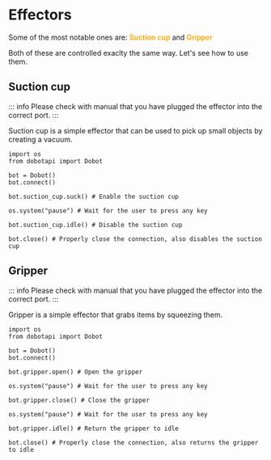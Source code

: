 # Effectors

Some of the most notable ones are: <span style="font-weight: 600; color: orange">Suction cup</span> and <span style="font-weight: 600; color: orange">Gripper</span>

Both of these are controlled exaclty the same way. Let's see how to use them.

## Suction cup

::: info
Please check with manual that you have plugged the effector into the correct port.
:::

Suction cup is a simple effector that can be used to pick up small objects by creating a vacuum.

```python{6,10}
import os
from dobotapi import Dobot

bot = Dobot()
bot.connect()

bot.suction_cup.suck() # Enable the suction cup

os.system("pause") # Wait for the user to press any key

bot.suction_cup.idle() # Disable the suction cup

bot.close() # Properly close the connection, also disables the suction cup
```

## Gripper

::: info
Please check with manual that you have plugged the effector into the correct port.
:::

Gripper is a simple effector that grabs items by squeezing them.

```python{6,10}
import os
from dobotapi import Dobot

bot = Dobot()
bot.connect()

bot.gripper.open() # Open the gripper

os.system("pause") # Wait for the user to press any key

bot.gripper.close() # Close the gripper

os.system("pause") # Wait for the user to press any key

bot.gripper.idle() # Return the gripper to idle

bot.close() # Properly close the connection, also returns the gripper to idle
```
